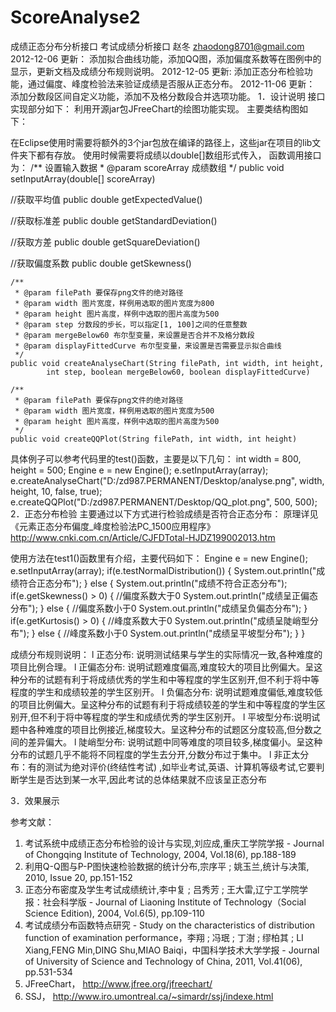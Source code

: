 ScoreAnalyse2
=============

成绩正态分布分析接口
考试成绩分析接口
赵冬
zhaodong8701@gmail.com
2012-12-06 更新：
添加拟合曲线功能，添加QQ图，添加偏度系数等在图例中的显示，更新文档及成绩分布规则说明。
2012-12-05 更新:
添加正态分布检验功能，通过偏度、峰度检验法来验证成绩是否服从正态分布。
2012-11-06 更新：
添加分数段区间自定义功能，添加不及格分数段合并选项功能。
1．设计说明
接口实现部分如下：
利用开源jar包JFreeChart的绘图功能实现。
主要类结构图如下：
  
在Eclipse使用时需要将额外的3个jar包放在编译的路径上，这些jar在项目的lib文件夹下都有存放。
使用时候需要将成绩以double[]数组形式传入，
函数调用接口为：
  /** 设置输入数据
	 * @param scoreArray 成绩数组
	 */
	public void setInputArray(double[] scoreArray) 

//获取平均值
	public double getExpectedValue()

//获取标准差
	public double getStandardDeviation()

//获取方差
	public double getSquareDeviation()

//获取偏度系数
	public double getSkewness()

	/**
	 * @param filePath 要保存png文件的绝对路径
	 * @param width 图片宽度，样例用选取的图片宽度为800
	 * @param height 图片高度，样例中选取的图片高度为500
	 * @param step 分数段的步长，可以指定[1, 100]之间的任意整数
	 * @param mergeBelow60 布尔型变量，来设置是否合并不及格分数段
	 * @param displayFittedCurve 布尔型变量，来设置是否需要显示拟合曲线
	 */
	public void createAnalyseChart(String filePath, int width, int height, 
			int step, boolean mergeBelow60, boolean displayFittedCurve) 

	/** 
	 * @param filePath 要保存png文件的绝对路径
	 * @param width 图片宽度，样例用选取的图片宽度为500
	 * @param height 图片高度，样例中选取的图片高度为500
	 */
	public void createQQPlot(String filePath, int width, int height)

具体例子可以参考代码里的test()函数，主要是以下几句：
		int width = 800, height = 500;
		Engine e = new Engine();
		e.setInputArray(array);
		e.createAnalyseChart("D:/zd987.PERMANENT/Desktop/analyse.png", width, height, 10, false, true);
		e.createQQPlot("D:/zd987.PERMANENT/Desktop/QQ_plot.png", 500, 500);
2．正态分布检验
主要通过以下方式进行检验成绩是否符合正态分布：
原理详见《元素正态分布偏度_峰度检验法PC_1500应用程序》
http://www.cnki.com.cn/Article/CJFDTotal-HJDZ199002013.htm

使用方法在test1()函数里有介绍，主要代码如下：
		Engine e = new Engine();
		e.setInputArray(array);
		if(e.testNormalDistribution()) {
			System.out.println("成绩符合正态分布");
		} else {
			System.out.println("成绩不符合正态分布");
			if(e.getSkewness() > 0) {
				//偏度系数大于0
				System.out.println("成绩呈正偏态分布");
			} else {
				//偏度系数小于0
				System.out.println("成绩呈负偏态分布");
			}
			if(e.getKurtosis() > 0) {
				//峰度系数大于0
				System.out.println("成绩呈陡峭型分布");
			} else {
				//峰度系数小于0
				System.out.println("成绩呈平坡型分布");
			}
		}

成绩分布规则说明：
l 正态分布: 说明测试结果与学生的实际情况一致,各种难度的项目比例合理。
l 正偏态分布: 说明试题难度偏高,难度较大的项目比例偏大。呈这种分布的试题有利于将成绩优秀的学生和中等程度的学生区别开,但不利于将中等程度的学生和成绩较差的学生区别开。
l 负偏态分布: 说明试题难度偏低,难度较低的项目比例偏大。呈这种分布的试题有利于将成绩较差的学生和中等程度的学生区别开,但不利于将中等程度的学生和成绩优秀的学生区别开。
l 平坡型分布:说明试题中各种难度的项目比例接近,梯度较大。呈这种分布的试题区分度较高,但分数之间的差异偏大。
l 陡峭型分布: 说明试题中同等难度的项目较多,梯度偏小。呈这种分布的试题几乎不能将不同程度的学生去分开,分数分布过于集中。
l 非正太分布：有的测试为绝对评价(终结性考试) ,如毕业考试,英语、计算机等级考试,它要判断学生是否达到某一水平,因此考试的总体结果就不应该呈正态分布

3．效果展示
 
 
  
    
参考文献：
1.	考试系统中成绩正态分布检验的设计与实现,刘应成,重庆工学院学报 - Journal of Chongqing Institute of Technology, 2004, Vol.18(6), pp.188-189
2.	利用Q-Q图与P-P图快速检验数据的统计分布,宗序平 ; 姚玉兰,统计与决策, 2010, Issue 20, pp.151-152
3.	正态分布密度及学生考试成绩统计,李中复 ; 吕秀芳 ; 王大雷,辽宁工学院学报：社会科学版 - Journal of Liaoning Institute of Technology（Social Science Edition), 2004, Vol.6(5), pp.109-110
4.	考试成绩分布函数特点研究 - Study on the characteristics of distribution function of examination performance，李翔 ; 冯珉 ; 丁澍 ; 缪柏其 ; LI Xiang,FENG Min,DING Shu,MIAO Baiqi，中国科学技术大学学报 - Journal of University of Science and Technology of China, 2011, Vol.41(06), pp.531-534
5.	JFreeChart， http://www.jfree.org/jfreechart/
6.	SSJ， http://www.iro.umontreal.ca/~simardr/ssj/indexe.html
